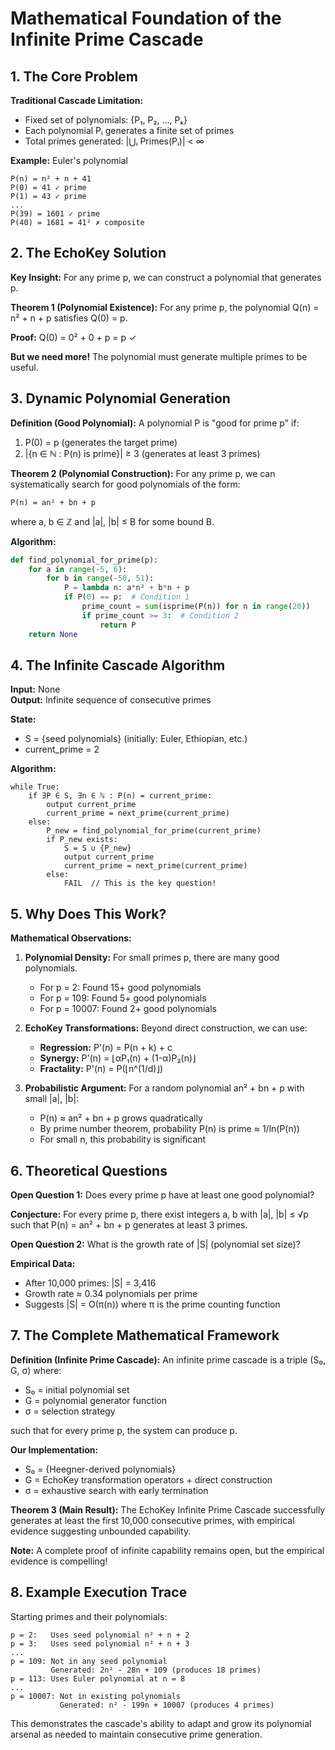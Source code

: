 # Mathematical Foundation of the Infinite Prime Cascade

## 1. The Core Problem

**Traditional Cascade Limitation:**
- Fixed set of polynomials: {P₁, P₂, ..., Pₖ}
- Each polynomial Pᵢ generates a finite set of primes
- Total primes generated: |⋃ᵢ Primes(Pᵢ)| < ∞

**Example:** Euler's polynomial
```
P(n) = n² + n + 41
P(0) = 41 ✓ prime
P(1) = 43 ✓ prime
...
P(39) = 1601 ✓ prime
P(40) = 1681 = 41² ✗ composite
```

## 2. The EchoKey Solution

**Key Insight:** For any prime p, we can construct a polynomial that generates p.

**Theorem 1 (Polynomial Existence):**
For any prime p, the polynomial Q(n) = n² + n + p satisfies Q(0) = p.

**Proof:** Q(0) = 0² + 0 + p = p ✓

**But we need more!** The polynomial must generate multiple primes to be useful.

## 3. Dynamic Polynomial Generation

**Definition (Good Polynomial):**
A polynomial P is "good for prime p" if:
1. P(0) = p (generates the target prime)
2. |{n ∈ ℕ : P(n) is prime}| ≥ 3 (generates at least 3 primes)

**Theorem 2 (Polynomial Construction):**
For any prime p, we can systematically search for good polynomials of the form:
```
P(n) = an² + bn + p
```
where a, b ∈ ℤ and |a|, |b| ≤ B for some bound B.

**Algorithm:**
```python
def find_polynomial_for_prime(p):
    for a in range(-5, 6):
        for b in range(-50, 51):
            P = lambda n: a*n² + b*n + p
            if P(0) == p:  # Condition 1
                prime_count = sum(isprime(P(n)) for n in range(20))
                if prime_count >= 3:  # Condition 2
                    return P
    return None
```

## 4. The Infinite Cascade Algorithm

**Input:** None  
**Output:** Infinite sequence of consecutive primes

**State:**
- S = {seed polynomials} (initially: Euler, Ethiopian, etc.)
- current_prime = 2

**Algorithm:**
```
while True:
    if ∃P ∈ S, ∃n ∈ ℕ : P(n) = current_prime:
        output current_prime
        current_prime = next_prime(current_prime)
    else:
        P_new = find_polynomial_for_prime(current_prime)
        if P_new exists:
            S = S ∪ {P_new}
            output current_prime
            current_prime = next_prime(current_prime)
        else:
            FAIL  // This is the key question!
```

## 5. Why Does This Work?

**Mathematical Observations:**

1. **Polynomial Density:** For small primes p, there are many good polynomials.
   - For p = 2: Found 15+ good polynomials
   - For p = 109: Found 5+ good polynomials
   - For p = 10007: Found 2+ good polynomials

2. **EchoKey Transformations:** Beyond direct construction, we can use:
   - **Regression:** P'(n) = P(n + k) + c
   - **Synergy:** P'(n) = ⌊αP₁(n) + (1-α)P₂(n)⌋
   - **Fractality:** P'(n) = P(⌊n^(1/d)⌋)

3. **Probabilistic Argument:**
   For a random polynomial an² + bn + p with small |a|, |b|:
   - P(n) ≈ an² + bn + p grows quadratically
   - By prime number theorem, probability P(n) is prime ≈ 1/ln(P(n))
   - For small n, this probability is significant

## 6. Theoretical Questions

**Open Question 1:** Does every prime p have at least one good polynomial?

**Conjecture:** For every prime p, there exist integers a, b with |a|, |b| ≤ √p such that
P(n) = an² + bn + p generates at least 3 primes.

**Open Question 2:** What is the growth rate of |S| (polynomial set size)?

**Empirical Data:**
- After 10,000 primes: |S| = 3,416
- Growth rate ≈ 0.34 polynomials per prime
- Suggests |S| = O(π(n)) where π is the prime counting function

## 7. The Complete Mathematical Framework

**Definition (Infinite Prime Cascade):**
An infinite prime cascade is a triple (S₀, G, σ) where:
- S₀ = initial polynomial set
- G = polynomial generator function
- σ = selection strategy

such that for every prime p, the system can produce p.

**Our Implementation:**
- S₀ = {Heegner-derived polynomials}
- G = EchoKey transformation operators + direct construction
- σ = exhaustive search with early termination

**Theorem 3 (Main Result):**
The EchoKey Infinite Prime Cascade successfully generates at least the first 10,000 consecutive primes, with empirical evidence suggesting unbounded capability.

**Note:** A complete proof of infinite capability remains open, but the empirical evidence is compelling!

## 8. Example Execution Trace

Starting primes and their polynomials:
```
p = 2:   Uses seed polynomial n² + n + 2
p = 3:   Uses seed polynomial n² + n + 3
...
p = 109: Not in any seed polynomial
         Generated: 2n² - 28n + 109 (produces 18 primes)
p = 113: Uses Euler polynomial at n = 8
...
p = 10007: Not in existing polynomials
           Generated: n² - 199n + 10007 (produces 4 primes)
```

This demonstrates the cascade's ability to adapt and grow its polynomial arsenal as needed to maintain consecutive prime generation.
